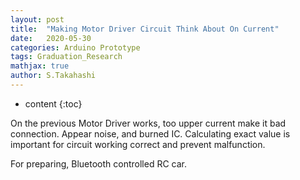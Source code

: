```yaml
---
layout: post
title:  "Making Motor Driver Circuit Think About On Current"
date:   2020-05-30
categories: Arduino Prototype
tags: Graduation_Research
mathjax: true
author: S.Takahashi
---
```


* content
{:toc}

On the previous Motor Driver works, too upper current make it bad connection. Appear noise, and burned IC.
Calculating exact value is important for circuit working correct and prevent malfunction.


For preparing, Bluetooth controlled RC car.